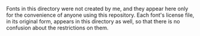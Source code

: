 Fonts in this directory were not created by me, and they appear here
only for the convenience of anyone using this repository. Each font's
license file, in its original form, appears in this directory as well,
so that there is no confusion about the restrictions on them.

<!-- vim: set ft=markdown: -->
